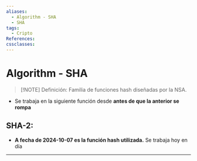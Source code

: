```yaml
---
aliases:
  - Algorithm - SHA
  - SHA
tags:
  - Cripto
References: 
cssclasses:
---
```

# Algorithm - SHA

> [!NOTE] Definición: 
> Familia de funciones hash diseñadas por la NSA.

+ Se trabaja en la siguiente función desde **antes de que la anterior se rompa**

## SHA-2:
+ **A fecha de 2024-10-07 es la función hash utilizada.** Se trabaja hoy en día 

***
